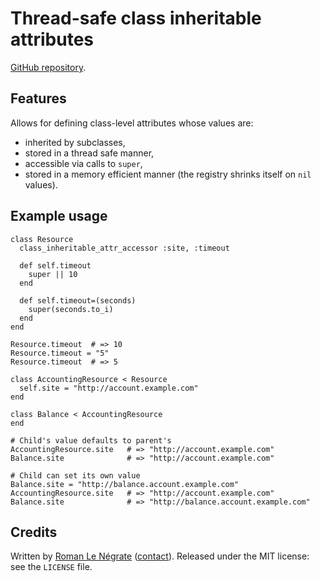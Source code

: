 # Thread-safe class inheritable attributes

[GitHub repository](https://github.com/Roman2K/class-inheritable-attributes).

## Features

Allows for defining class-level attributes whose values are:

* inherited by subclasses,
* stored in a thread safe manner,
* accessible via calls to `super`,
* stored in a memory efficient manner (the registry shrinks itself on `nil` values).

## Example usage

    class Resource
      class_inheritable_attr_accessor :site, :timeout
    
      def self.timeout
        super || 10
      end
    
      def self.timeout=(seconds)
        super(seconds.to_i)
      end
    end
  
    Resource.timeout  # => 10
    Resource.timeout = "5"
    Resource.timeout  # => 5
  
    class AccountingResource < Resource
      self.site = "http://account.example.com"
    end
  
    class Balance < AccountingResource
    end
  
    # Child's value defaults to parent's
    AccountingResource.site   # => "http://account.example.com"
    Balance.site              # => "http://account.example.com"
  
    # Child can set its own value
    Balance.site = "http://balance.account.example.com"
    AccountingResource.site   # => "http://account.example.com"
    Balance.site              # => "http://balance.account.example.com"

## Credits

Written by [Roman Le Négrate](http://roman.flucti.com) ([contact](mailto:roman.lenegrate@gmail.com)). Released under the MIT license: see the `LICENSE` file.
